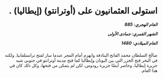 <h1 dir="rtl">استولى العثمانيون على (أوترانتو) (إيطاليا) .</h1>

<h5 dir="rtl">العام الهجري:  885

الشهر القمري: جمادى الأولى

العام الميلادي: 1480</h5>

<p dir="rtl">صالَحَ السلطان محمد الفاتح البنادقة وانهزم أمام المجر عندما سار لفتح ترانسلفانيا، ولكنه في البحر فتح الجزر التي بين اليونان وإيطاليا كما فتح مدينة أوترانتو في جنوبي شبه جزيرة إيطاليا، وحاصر أيضًا جزيرة رودوس، لكن لم يتمكن من فتحها، وكل ذلك كان في هذا العام.</p></br>
